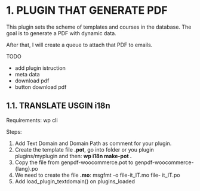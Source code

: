 # 1. PLUGIN THAT GENERATE PDF

This plugin sets the scheme of templates and courses in the database.
The goal is to generate a PDF with dynamic data.

After that, I will create a queue to attach that PDF to emails.

TODO
 - add plugin istruction
 - meta data
 - download pdf
 - button download pdf


## 1.1. TRANSLATE USGIN i18n
Requirements: wp cli

Steps:
<ol>
    <li>Add Text Domain and Domain Path as comment for your plugin.</li>
    <li>Create the template file <strong>.pot</strong>, go into folder or you plugin plugins/myplugin and then: <strong>wp i18n make-pot . </strong></li>
    <li>Copy the file from genpdf-woocommerce.pot to genpdf-woocommerce-{lang}.po</li>
    <li>We need to create the file <strong>.mo</strong>: msgfmt -o file-it_IT.mo file-
it_IT.po 
    </li>
    <li>Add load_plugin_textdomain() on plugins_loaded</li>
</ol>